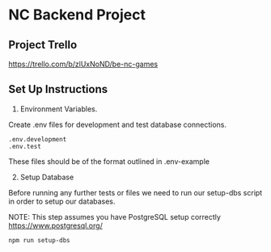 # NC Backend Project

## Project Trello

https://trello.com/b/zlUxNoND/be-nc-games

## Set Up Instructions

1. Environment Variables.

Create .env files for development and test database connections.

```
.env.development
.env.test
```

These files should be of the format outlined in .env-example

2. Setup Database

Before running any further tests or files we need to run our setup-dbs script in order to setup our databases.

NOTE: This step assumes you have PostgreSQL setup correctly
https://www.postgresql.org/

```
npm run setup-dbs
```
